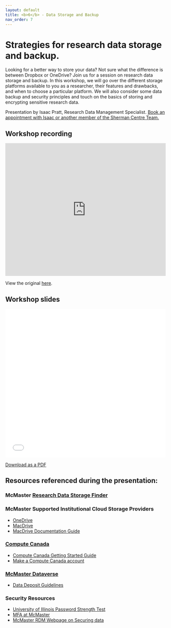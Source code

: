 ```yaml
---
layout: default
title: <b>6</b> - Data Storage and Backup
nav_order: 7
---
```


# Strategies for research data storage and backup.

Looking for a better way to store your data? Not sure what the difference is between Dropbox or OneDrive? Join us for a session on research data storage and backup. In this workshop, we will go over the different storage platforms available to you as a researcher, their features and drawbacks, and when to choose a particular platform. We will also consider some data backup and security principles and touch on the basics of storing and encrypting sensitive research data.

Presentation by Isaac Pratt, Research Data Management Specialist. 
[Book an appointment with Isaac or another member of the Sherman Centre Team.](https://libcal.mcmaster.ca/appointments/)


## Workshop recording
<iframe height="416" width="100%" allowfullscreen frameborder=0 src="https://echo360.ca/media/867cb325-5534-4673-80cd-a7b1fd7d57fc/public"></iframe>

View the original [here](https://echo360.ca/media/867cb325-5534-4673-80cd-a7b1fd7d57fc/public).

## Workshop slides

<embed src="assets/docs/2021-06-03_DataStorage_Slides.pdf" style="border:none;" width="100%" height="466px">

[Download as a PDF](https://github.com/scds/intro-rdm/raw/main/assets/docs/2021-06-03_DataStorage_Slides.pdf)

## Resources referenced during the presentation:

### McMaster [Research Data Storage Finder](https://u.mcmaster.ca/storagefinder)

### McMaster Supported Institutional Cloud Storage Providers
* [OneDrive](https://office365.mcmaster.ca/office-365-3/applications/ms-onedrive/)
* [MacDrive](macdrive.mcmaster.ca/)
* [MacDrive Documentation Guide](https://goo.gl/AvRGwx)

### [Compute Canada](https://www.computecanada.ca/)
* [Compute Canada Getting Started Guide](https://docs.computecanada.ca/wiki/Getting_started)
* [Make a Compute Canada account](https://www.computecanada.ca/research-portal/account-management/apply-for-an-account/)

### [McMaster Dataverse](https://borealisdata.ca/dataverse/mcmaster)
* [Data Deposit Guidelines](https://library.mcmaster.ca/sites/default/files/2021_05_mcmaster_dataverse_data_deposit_guidelines.pdf)

### Security Resources
* [University of Illinois Password Strength Test](https://www.uic.edu/apps/strong-password/)
* [MFA at McMaster](https://office365.mcmaster.ca/mfa/)
* [McMaster RDM Webpage on Securing data](https://rdm.mcmaster.ca/secure)
